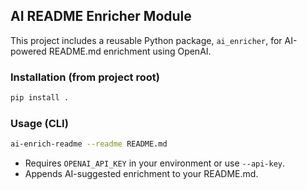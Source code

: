 

## AI README Enricher Module

This project includes a reusable Python package, `ai_enricher`, for AI-powered README.md enrichment using OpenAI.

### Installation (from project root)
```sh
pip install .
```

### Usage (CLI)
```sh
ai-enrich-readme --readme README.md
```

- Requires `OPENAI_API_KEY` in your environment or use `--api-key`.
- Appends AI-suggested enrichment to your README.md.

